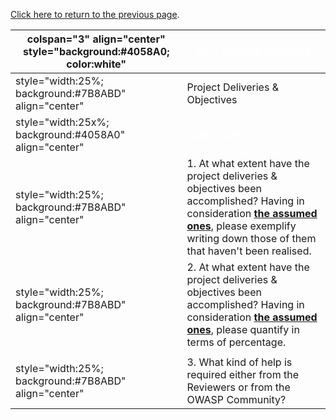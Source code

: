 [Click here to return to the previous
page](Project_Information:template_Application_Security_Tool_Benchmarking_Environment_and_Site_Generator_Refresh_Project "wikilink").

| colspan="3" align="center" style="background:\#4058A0; color:white" | <font color="white">**50% REVIEW PROCESS**                                                                                                                                                                                                                                                                                                                                               |
| ------------------------------------------------------------------- | ---------------------------------------------------------------------------------------------------------------------------------------------------------------------------------------------------------------------------------------------------------------------------------------------------------------------------------------------------------------------------------------- |
| style="width:25%; background:\#7B8ABD" align="center"               | Project Deliveries & Objectives                                                                                                                                                                                                                                                                                                                                                          |
| style="width:25x%; background:\#4058A0" align="center"              | <font color="white">**QUESTIONS**                                                                                                                                                                                                                                                                                                                                                        |
| style="width:25%; background:\#7B8ABD" align="center"               | 1\. At what extent have the project deliveries & objectives been accomplished? Having in consideration [**the assumed ones**](OWASP_Summer_of_Code_2008_Applications_-_Need_Futher_Clarifications#P003/P013_-_OWASP_Application_Security_Tool_Benchmarking_Environment_and_Site_Generator_refresh.= "wikilink"), please exemplify writing down those of them that haven't been realised. |
| style="width:25%; background:\#7B8ABD" align="center"               | 2\. At what extent have the project deliveries & objectives been accomplished? Having in consideration [**the assumed ones**](OWASP_Summer_of_Code_2008_Applications_-_Need_Futher_Clarifications#P003/P013_-_OWASP_Application_Security_Tool_Benchmarking_Environment_and_Site_Generator_refresh.= "wikilink"), please quantify in terms of percentage.                                 |
|                                                                     |                                                                                                                                                                                                                                                                                                                                                                                          |
| style="width:25%; background:\#7B8ABD" align="center"               | 3\. What kind of help is required either from the Reviewers or from the OWASP Community?                                                                                                                                                                                                                                                                                                 |